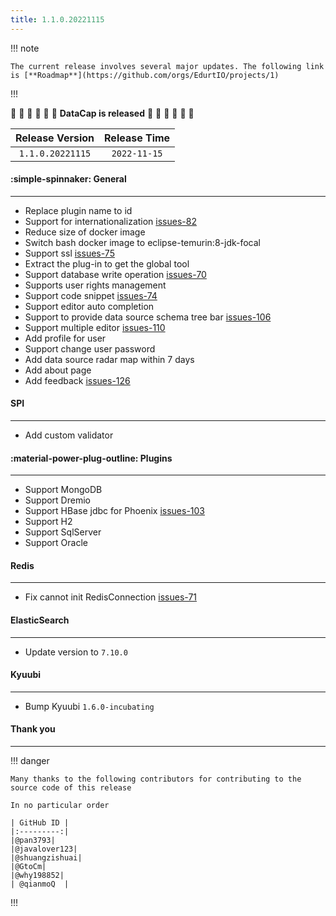 ```yaml
---
title: 1.1.0.20221115
---
```


!!! note

    The current release involves several major updates. The following link is [**Roadmap**](https://github.com/orgs/EdurtIO/projects/1)

!!!

:tada: :tada: :tada: :tada: :tada: :tada: **DataCap is released** :tada: :tada: :tada: :tada: :tada: :tada:

| Release Version  | Release Time |
|:----------------:|:------------:|
| `1.1.0.20221115` | `2022-11-15` |

#### :simple-spinnaker: General

---

- Replace plugin name to id
- Support for internationalization [issues-82](https://github.com/EdurtIO/datacap/pull/82)
- Reduce size of docker image
- Switch bash docker image to eclipse-temurin:8-jdk-focal
- Support ssl [issues-75](https://github.com/EdurtIO/datacap/pull/75)
- Extract the plug-in to get the global tool
- Support database write operation [issues-70](https://github.com/EdurtIO/datacap/pull/70)
- Supports user rights management
- Support code snippet [issues-74](https://github.com/EdurtIO/datacap/pull/74)
- Support editor auto completion
- Support to provide data source schema tree bar [issues-106](https://github.com/EdurtIO/datacap/pull/106)
- Support multiple editor [issues-110](https://github.com/EdurtIO/datacap/pull/110)
- Add profile for user
- Support change user password
- Add data source radar map within 7 days
- Add about page
- Add feedback [issues-126](https://github.com/EdurtIO/datacap/pull/126)

#### SPI

---

- Add custom validator

#### :material-power-plug-outline: Plugins

---

- Support MongoDB
- Support Dremio
- Support HBase jdbc for Phoenix [issues-103](https://github.com/EdurtIO/datacap/issues/103)
- Support H2
- Support SqlServer
- Support Oracle

#### Redis

---

- Fix cannot init RedisConnection [issues-71](https://github.com/EdurtIO/datacap/issues/71)

#### ElasticSearch

---

- Update version to `7.10.0`

#### Kyuubi

---

- Bump Kyuubi `1.6.0-incubating`

#### Thank you

--- 

!!! danger

    Many thanks to the following contributors for contributing to the source code of this release

    In no particular order

    | GitHub ID |
    |:---------:|
    |@pan3793|
    |@javalover123|
    |@shuangzishuai|
    |@GtoCm|
    |@why198852|
    | @qianmoQ  |

!!!